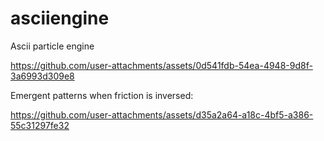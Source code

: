 # asciiengine
Ascii particle engine


https://github.com/user-attachments/assets/0d541fdb-54ea-4948-9d8f-3a6993d309e8

Emergent patterns when friction is inversed:


https://github.com/user-attachments/assets/d35a2a64-a18c-4bf5-a386-55c31297fe32

